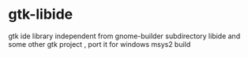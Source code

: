 # gtk-libide
gtk ide library independent from gnome-builder subdirectory libide and some other gtk project  , port it for windows msys2 build
